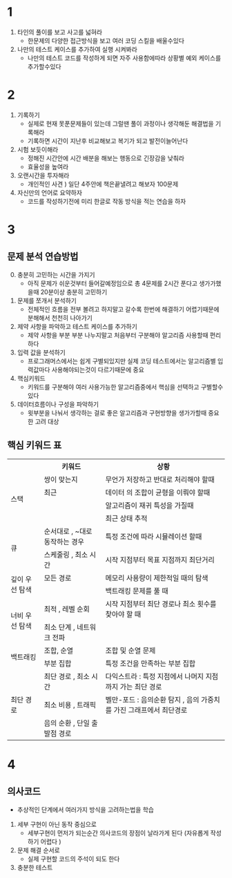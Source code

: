 # 1

1. 타인의 풀이를 보고 사고를 넓혀라
   - 한문제의 다양한 접근방식을 보고 여러 코딩 스킬을 배울수있다
2. 나만의 테스트 케이스를 추가하여 실행 시켜봐라
   - 나만의 테스트 코드를 작성하게 되면 자주 사용함에따라 상황별 예외 케이스를 추가할수있다

# 2

1. 기록하기
   - 실제로 현재 못푼문제들이 있는데 그럴땐 풀이 과정이나 생각해둔 해결법을 기록해라
   - 기록하면 시간이 지난후 비교해보고 복기가 되고 발전이늘어난다
2. 시험 보듯이해라
   - 정해진 시간안에 시간 배분을 해보는 행동으로 긴장감을 낮춰라
   - 효율성을 높여라
3. 오랜시간을 투자해라
   - 개인적인 사견 ) 일단 4주안에 책은끝낼려고 해보자 100문제
4. 자신만의 언어로 요약하자
   - 코드를 작성하기전에 미리 한글로 작동 방식을 적는 연습을 하자

# 3

## 문제 분석 연습방법

0. 충분히 고민하는 시간을 가지기
   - 아직 문제가 쉬운것부터 들어갈예정임으로 총 4문제를 2시간 푼다고 생가가했을때 20분이상 충분히 고민하기
1. 문제를 쪼개서 분석하기
   - 전체적인 흐름을 전부 볼려고 하지말고 갈수록 한번에 해결하기 어렵기때문에 분해해서 천천히 나아가기
2. 제약 사항을 파악하고 테스트 케이스를 추가하기
   - 제약 사항을 부분 부분 나누지말고 처음부터 구분해야 알고리즘 사용할때 편리하다
3. 입력 값을 분석하기
   - 프로그래머스에서는 쉽게 구별되있지만 실제 코딩 테스트에서는 알고리즘별 입력값마다 사용해야되는것이 다르기때문에 중요
4. 핵심키워드
   - 키워드를 구분해야 여러 사용가능한 알고리즘중에서 핵심을 선택하고 구별할수있다
5. 데이터흐름이나 구성을 파악하기
   - 윗부분을 나눠서 생각하는 걸로 좋은 알고리즘과 구현방향을 생가가할때 중요한 고려 대상

## 핵심 키워드 표

<table>
  <tr>
    <th></th>
    <th>키워드</th>
    <th>상황</th>
  </tr>
  <tr>
    <td rowspan="4" >스택</td>
    <td > 쌍이 맞는지</td>
    <td>무언가 저장하고 반대로 처리해야 할때</td>
  </tr>
  <tr>
    <td>최근</td>
    <td> 데이터 의 조합이 균형을 이뤄야 할때</td>
  </tr>
  <tr>
    <td></td>
    <td>알고리즘이 재귀 특성을 가질때 </td>
  </tr>
  <tr>
    <td></td>
    <td>최근 상태 추적</td>
  </tr>
   <tr>
    <td rowspan="2" >큐</td>
    <td >순서대로 ,  ~대로 동작하는 경우</td>
    <td>특정 조건에 따라 시뮬레이션 할때 </td>
  </tr>
  <tr>
    <td>스케줄링 , 최소 시간</td>
    <td> 시작 지점부터 목표 지점까지 최단거리 </td>
  </tr>
  <tr>
    <td rowspan="2">깊이 우선 탐색</td>
    <td>모든 경로</td>
    <td>메모리 사용량이 제한적일 때의 탐색</td>
  </tr>
  <tr>
    <td></td>
    <td>백트래킹 문제를 풀 때</td>
  </tr>
  <tr>
    <td rowspan="2">너비 우선 탐색</td>
    <td>최적  , 레벨 순회</td>
    <td>시작 지점부터 최단 경로나 최소 횟수를 찾아야 할 때 </td>
  </tr>
  <tr>
    <td>최소 단계  , 네트워크 전파</td>
    <td></td>
  </tr>
  <tr>
    <td rowspan="2">백트래킹</td>
    <td>조합, 순열</td>
    <td>조합 및 순열 문제</td>
  </tr>
  <tr>
    <td>부분 집합</td>
    <td>특정 조건을 만족하는 부분 집합</td>
  </tr>
  <tr>
    <td rowspan="3">최단 경로</td>
    <td>최단 경로 , 최소 시간</td>
    <td>다익스트라 : 특정 지점에서 나머지 지점까지 가는 최단 경로</td>
  </tr>
  <tr>
    <td>최소 비용 , 트래픽</td>
    <td>벨만-포드 : 음의순환 탐지 , 음의 가중치를 가진 그래프에서 최단경로</td>
  </tr>
  <tr>
    <td>음의 순환 , 단일 출발점 경로 </td>
    <td></td>
  </tr>
</table>

# 4

## 의사코드

- 추상적인 단계에서 여러가지 방식을 고려하는법을 학습

1. 세부 구현이 아닌 동작 중심으로
   - 세부구현이 먼저가 되는순간 의사코드의 장점이 날라가게 된다 (자유롭게 작성하기 어렵다 )
2. 문제 해결 순서로
   - 실제 구현할 코드의 주석이 되도 한다
3. 충분한 테스트
